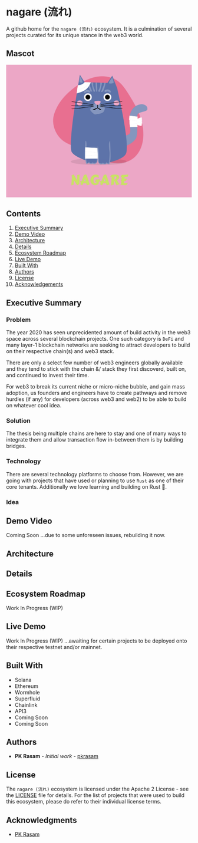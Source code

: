 # nagare (流れ)

A github home for the `nagare (流れ)` ecosystem. It is a culmination of several projects curated for its unique stance in the web3 world.

## Mascot

![Mascot](images/nagare.png)

## Contents

1. [Executive Summary](#executive-summary)
1. [Demo Video](#demo-video)
1. [Architecture](#architecture)
1. [Details](#details)
1. [Ecosystem Roadmap](#ecosystem-roadmap)
1. [Live Demo](#live-demo)
1. [Built With](#built-with)
1. [Authors](#authors)
1. [License](#license)
1. [Acknowledgements](#acknowledgements)

## Executive Summary

### Problem

The year 2020 has seen unprecidented amount of build activity in the web3 space across several blockchain projects. One such category is `DeFi` and many layer-1 blockchain networks are seeking to attract developers to build on their respective chain(s) and web3 stack.

There are only a select few number of web3 engineers globally available and they tend to stick with the chain &/ stack they first discoverd, built on, and continued to invest their time.

For web3 to break its current niche or micro-niche bubble, and gain mass adoption, us founders and engineers have to create pathways and remove hurdles (if any) for developers (across web3 and web2) to be able to build on whatever cool idea.

### Solution

The thesis being multiple chains are here to stay and one of many ways to integrate them and allow transaction flow in-between them is by building bridges.

### Technology

There are several technology platforms to choose from. However, we are going with projects that have used or planning to use `Rust` as one of their core tenants. Additionally we love learning and building on Rust 🦀.

### Idea

## Demo Video

Coming Soon ...due to some unforeseen issues, rebuilding it now.

## Architecture

## Details

## Ecosystem Roadmap

Work In Progress (WIP)

## Live Demo

Work In Progress (WIP) ...awaiting for certain projects to be deployed onto their respective testnet and/or mainnet.

## Built With

* Solana
* Ethereum
* Wormhole
* Superfluid
* Chainlink
* API3
* Coming Soon
* Coming Soon

## Authors

* **PK Rasam** - *Initial work* - [pkrasam](https://github.com/pkrasam)

## License

The `nagare (流れ)` ecosystem is licensed under the Apache 2 License - see the [LICENSE](LICENSE) file for details. For the list of projects that were used to build this ecosystem, please do refer to their individual license terms.

## Acknowledgments

* [PK Rasam](https://github.com/pkrasam)